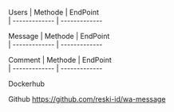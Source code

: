 Users
| Methode     | EndPoint      
| ------------- | ------------- 
    


Message
| Methode     | EndPoint      
| ------------- | ------------- 
     

Comment
| Methode     | EndPoint      
| ------------- | ------------- 
  

Dockerhub

Github https://github.com/reski-id/wa-message